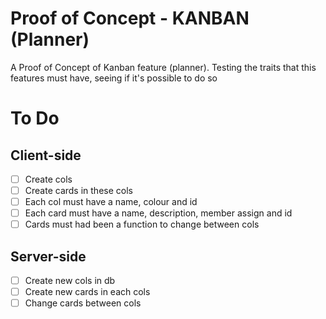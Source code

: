# Proof of Concept - KANBAN (Planner)
A Proof of Concept of Kanban feature (planner). Testing the traits that this features must have, seeing if it's possible to do so

# To Do
## Client-side
- [ ] Create cols
- [ ] Create cards in these cols
- [ ] Each col must have a name, colour and id
- [ ] Each card must have a name, description, member assign and id
- [ ] Cards must had been a function to change between cols

## Server-side
- [ ] Create new cols in db
- [ ] Create new cards in each cols
- [ ] Change cards between cols